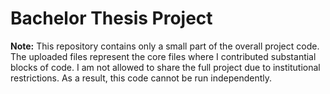 # Bachelor Thesis Project

**Note:** This repository contains only a small part of the overall project code. The uploaded files represent the core files where I contributed substantial blocks of code. I am not allowed to share the full project due to institutional restrictions. As a result, this code cannot be run independently.

